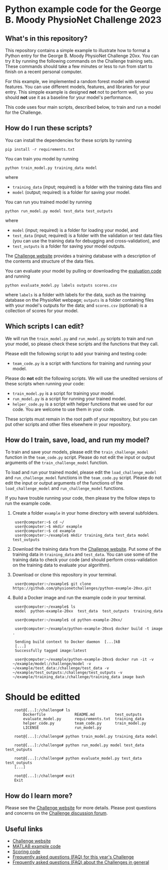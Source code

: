 # Python example code for the George B. Moody PhysioNet Challenge 2023

## What's in this repository?

This repository contains a simple example to illustrate how to format a Python entry for the George B. Moody PhysioNet Challenge 20xx. You can try it by running the following commands on the Challenge training sets. These commands should take a few minutes or less to run from start to finish on a recent personal computer.

For this example, we implemented a random forest model with several features. You can use different models, features, and libraries for your entry. This simpple example is designed **not** not to perform well, so you should **not** use it as a baseline for your model's performance.

This code uses four main scripts, described below, to train and run a model for the Challenge.

## How do I run these scripts?

You can install the dependencies for these scripts by running

    pip install -r requirements.txt

You can train you model by running

    python train_model.py training_data model

where

- `training_data` (input; required) is a folder with the training data files and
- `model` (output; required) is a folder for saving your model.

You can run you trained model by running

    python run_model.py model test_data test_outputs

where

- `model` (input; required) is a folder for loading your model, and
- `test_data` (input; required) is a folder with the validation or test data files (you can use the training data for debugging and cross-validation), and
- `test_outputs` is a folder for saving your model outputs.

The [Challenge website](https://physionetchallenges.org/20xx/#data) provides a training database with a description of the contents and structure of the data files.

You can evaluate your model by pulling or downloading the [evaluation code](https://github.com/physionetchallenges/evaluation-20xx) and running

    python evaluate_model.py labels outputs scores.csv

where `labels` is a folder with labels for the data, such as the training database on the PhysioNet webpage; `outputs` is a folder containing files with your model's outputs for the data; and `scores.csv` (optional) is a collection of scores for your model.

## Which scripts I can edit?

We will run the `train_model.py` and `run_model.py` scripts to train and run your model, so please check these scripts and the functions that they call.

Please edit the following script to add your training and testing code:

* `team_code.py` is a script with functions for training and running your model.

Please do **not** edit the following scripts. We will use the unedited versions of these scripts when running your code:

* `train_model.py` is a script for training your model.
* `run_model.py` is a script for running your trained model.
* `helper_code.py` is a script with helper functions that we used for our code. You are welcome to use them in your code.

These scripts must remain in the root path of your repository, but you can put other scripts and other files elsewhere in your repository.

## How do I train, save, load, and run my model?

To train and save your models, please edit the `train_challenge_model` function in the `team_code.py` script. Please do not edit the input or output arguments of the `train_challenge_model` function.

To load and run your trained model, please edit the `load_challenge_model` and `run_challenge_model` functions in the `team_code.py` script. Please do not edit the input or output arguments of the functions of the `load_challenge_model` and `run_challenge_model` functions.


If you have trouble running your code, then please try the follow steps to run the example code.

1. Create a folder `example` in your home directory with several subfolders.

        user@computer:~$ cd ~/
        user@computer:~$ mkdir example
        user@computer:~$ cd example
        user@computer:~/example$ mkdir training_data test_data model test_outputs

2. Download the training data from the [Challenge website](https://physionetchallenges.org/20xx). Put some of the training data in `training_data` and `test_data`. You can use some of the training data to check your code (and should perform cross-validation on the training data to evaluate your algorithm).

3. Download or clone this repository in your terminal.

        user@computer:~/example$ git clone https://github.com/physionetchallenges/python-example-20xx.git

4. Build a Docker image and run the example code in your terminal.

        user@computer:~/example$ ls
        model  python-example-20xx  test_data  test_outputs  training_data

        user@computer:~/example$ cd python-example-20xx/

        user@computer:~/example/python-example-20xx$ docker build -t image .

        Sending build context to Docker daemon  [...]kB
        [...]
        Successfully tagged image:latest

        user@computer:~/example/python-example-20xx$ docker run -it -v ~/example/model:/challenge/model -v ~/example/test_data:/challenge/test_data -v ~/example/test_outputs:/challenge/test_outputs -v ~/example/training_data:/challenge/training_data image bash
# Should be editted
        root@[...]:/challenge# ls
            Dockerfile             README.md         test_outputs
            evaluate_model.py      requirements.txt  training_data
            helper_code.py         team_code.py      train_model.py
            LICENSE                run_model.py

        root@[...]:/challenge# python train_model.py training_data model

        root@[...]:/challenge# python run_model.py model test_data test_outputs

        root@[...]:/challenge# python evaluate_model.py test_data test_outputs
        [...]

        root@[...]:/challenge# exit
        Exit

## How do I learn more?

Please see the [Challenge website](https://physionetchallenges.org/20xx/) for more details. Please post questions and concerns on the [Challenge discussion forum](https://groups.google.com/forum/#!forum/physionet-challenges).

## Useful links

* [Challenge website](https://physionetchallenges.org/20xx/)
* [MATLAB example code](https://github.com/physionetchallenges/matlab-example-20xx)
* [Scoring code](https://github.com/physionetchallenges/evaluation-20xx)
* [Frequently asked questions (FAQ) for this year's Challenge](https://physionetchallenges.org/20xx/faq/)
* [Frequently asked questions (FAQ) about the Challenges in general](https://physionetchallenges.org/faq/)
